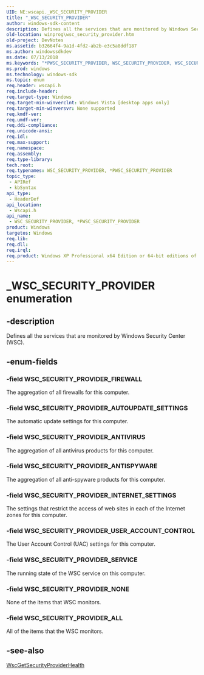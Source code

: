 ```yaml
---
UID: NE:wscapi._WSC_SECURITY_PROVIDER
title: "_WSC_SECURITY_PROVIDER"
author: windows-sdk-content
description: Defines all the services that are monitored by Windows Security Center (WSC).
old-location: winprog\wsc_security_provider.htm
old-project: DevNotes
ms.assetid: b32664f4-9a1d-4fd2-ab2b-e3c5a8ddf187
ms.author: windowssdkdev
ms.date: 07/13/2018
ms.keywords: "*PWSC_SECURITY_PROVIDER, WSC_SECURITY_PROVIDER, WSC_SECURITY_PROVIDER enumeration [Windows API], WSC_SECURITY_PROVIDER,*PWSC_SECURITY_PROVIDER, WSC_SECURITY_PROVIDER,*PWSC_SECURITY_PROVIDER enumeration [Windows API], WSC_SECURITY_PROVIDER_ALL, WSC_SECURITY_PROVIDER_ANTISPYWARE, WSC_SECURITY_PROVIDER_ANTIVIRUS, WSC_SECURITY_PROVIDER_AUTOUPDATE_SETTINGS, WSC_SECURITY_PROVIDER_FIREWALL, WSC_SECURITY_PROVIDER_INTERNET_SETTINGS, WSC_SECURITY_PROVIDER_NONE, WSC_SECURITY_PROVIDER_SERVICE, WSC_SECURITY_PROVIDER_USER_ACCOUNT_CONTROL, _WSC_SECURITY_PROVIDER, winprog.wsc_security_provider, wscapi/WSC_SECURITY_PROVIDER, wscapi/WSC_SECURITY_PROVIDER_ALL, wscapi/WSC_SECURITY_PROVIDER_ANTISPYWARE, wscapi/WSC_SECURITY_PROVIDER_ANTIVIRUS, wscapi/WSC_SECURITY_PROVIDER_AUTOUPDATE_SETTINGS, wscapi/WSC_SECURITY_PROVIDER_FIREWALL, wscapi/WSC_SECURITY_PROVIDER_INTERNET_SETTINGS, wscapi/WSC_SECURITY_PROVIDER_NONE, wscapi/WSC_SECURITY_PROVIDER_SERVICE, wscapi/WSC_SECURITY_PROVIDER_USER_ACCOUNT_CONTROL"
ms.prod: windows
ms.technology: windows-sdk
ms.topic: enum
req.header: wscapi.h
req.include-header: 
req.target-type: Windows
req.target-min-winverclnt: Windows Vista [desktop apps only]
req.target-min-winversvr: None supported
req.kmdf-ver: 
req.umdf-ver: 
req.ddi-compliance: 
req.unicode-ansi: 
req.idl: 
req.max-support: 
req.namespace: 
req.assembly: 
req.type-library: 
tech.root: 
req.typenames: WSC_SECURITY_PROVIDER, *PWSC_SECURITY_PROVIDER
topic_type:
 - APIRef
 - kbSyntax
api_type:
 - HeaderDef
api_location:
 - Wscapi.h
api_name:
 - WSC_SECURITY_PROVIDER, *PWSC_SECURITY_PROVIDER
product: Windows
targetos: Windows
req.lib: 
req.dll: 
req.irql: 
req.product: Windows XP Professional x64 Edition or 64-bit editions of     Windows Server 2003
---
```


# _WSC_SECURITY_PROVIDER enumeration


## -description


Defines all the services that are monitored by Windows Security Center (WSC).


## -enum-fields




### -field WSC_SECURITY_PROVIDER_FIREWALL

The aggregation of all firewalls for this computer.


### -field WSC_SECURITY_PROVIDER_AUTOUPDATE_SETTINGS

The automatic update settings for this computer.


### -field WSC_SECURITY_PROVIDER_ANTIVIRUS

The aggregation of all antivirus products for this computer.


### -field WSC_SECURITY_PROVIDER_ANTISPYWARE

The aggregation of all anti-spyware products for this computer.


### -field WSC_SECURITY_PROVIDER_INTERNET_SETTINGS

The settings that restrict the access of web sites in each of the Internet zones for this computer.


### -field WSC_SECURITY_PROVIDER_USER_ACCOUNT_CONTROL

The User Account Control (UAC) settings for this computer.


### -field WSC_SECURITY_PROVIDER_SERVICE

The running state of the WSC service on this computer.


### -field WSC_SECURITY_PROVIDER_NONE

None of the items that WSC monitors.


### -field WSC_SECURITY_PROVIDER_ALL

All of the items that the WSC monitors.


## -see-also




<a href="https://msdn.microsoft.com/1193eba3-a01b-4ee3-a83d-25dcdbc15de0">WscGetSecurityProviderHealth</a>
 

 

